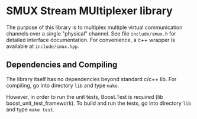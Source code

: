 SMUX Stream MUltiplexer library
===============================

The purpose of this library is to multiplex multiple virtual communication channels
over a single "physical" channel. See file `include/smux.h` for detailed interface
documentation. For convenience, a c++ wrapper is available at `include/smux.hpp`.

Dependencies and Compiling
--------------------------

The library itself has no dependencies beyond standard c/c++ lib. For compiling, go
into directory `lib` and type `make`.

However, in order to run the unit tests, Boost.Test is required (lib boost\_unit\_test\_framework).
To build and run the tests, go into directory `lib` and type `make test`.
